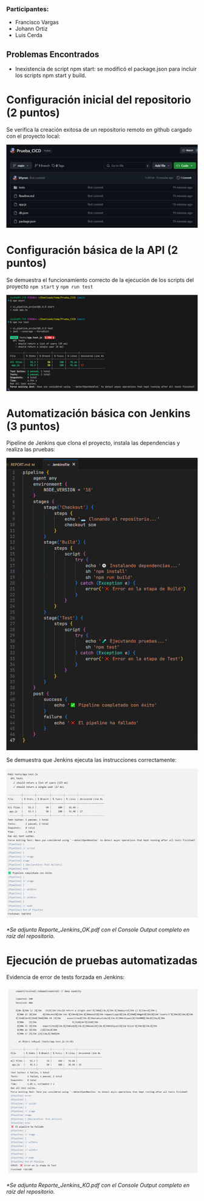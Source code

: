### Participantes:
- Francisco Vargas
- Johann Ortiz
- Luis Cerda

## Problemas Encontrados
- Inexistencia de script npm start: se modificó el package.json para incluir los scripts npm start y build.


#  Configuración inicial del repositorio (2 puntos)
Se verifica la creación exitosa de un repositorio remoto en github cargado con el proyecto local:

![alt text](screenshots/github_repo.png)

#  Configuración básica de la API (2 puntos)
Se demuestra el funcionamiento correcto de la ejecución de los scripts del proyecto ```npm start``` y ```npm run test```

![alt text](screenshots/tests.png)

# Automatización básica con Jenkins (3 puntos)
Pipeline de Jenkins que clona el proyecto, instala las dependencias y realiza las pruebas:

![alt text](screenshots/jenkinsfile.png)

Se demuestra que Jenkins ejecuta las instrucciones correctamente:

![alt text](screenshots/jenkinslog.png)

###### *Se adjunta Reporte_Jenkins_OK.pdf con el Console Output completo en raíz del repositorio.

# Ejecución de pruebas automatizadas

Evidencia de error de tests forzada en Jenkins:

![alt text](screenshots/jenkinslogfail.png)


###### *Se adjunta Reporte_Jenkins_KO.pdf con el Console Output completo en raíz del repositorio.
